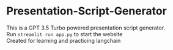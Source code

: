 # Presentation-Script-Generator
This is a GPT 3.5 Turbo powered presentation script generator. \
Run `streamlit run app.py` to start the website\
Created for learning and practicing langchain
